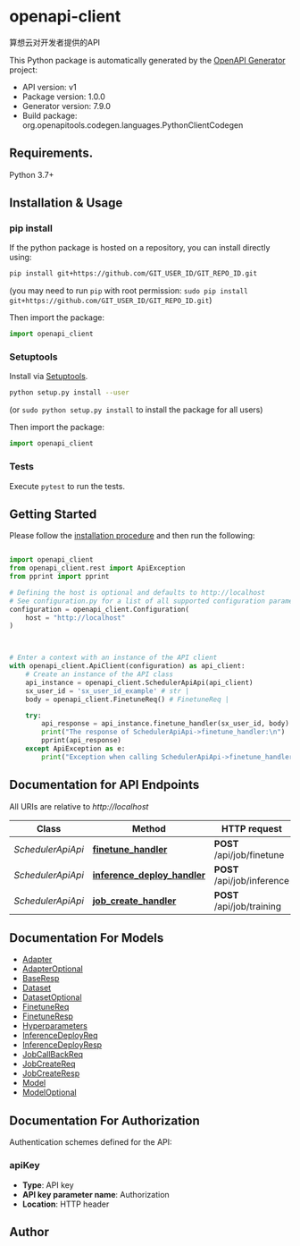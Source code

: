 # openapi-client
算想云对开发者提供的API

This Python package is automatically generated by the [OpenAPI Generator](https://openapi-generator.tech) project:

- API version: v1
- Package version: 1.0.0
- Generator version: 7.9.0
- Build package: org.openapitools.codegen.languages.PythonClientCodegen

## Requirements.

Python 3.7+

## Installation & Usage
### pip install

If the python package is hosted on a repository, you can install directly using:

```sh
pip install git+https://github.com/GIT_USER_ID/GIT_REPO_ID.git
```
(you may need to run `pip` with root permission: `sudo pip install git+https://github.com/GIT_USER_ID/GIT_REPO_ID.git`)

Then import the package:
```python
import openapi_client
```

### Setuptools

Install via [Setuptools](http://pypi.python.org/pypi/setuptools).

```sh
python setup.py install --user
```
(or `sudo python setup.py install` to install the package for all users)

Then import the package:
```python
import openapi_client
```

### Tests

Execute `pytest` to run the tests.

## Getting Started

Please follow the [installation procedure](#installation--usage) and then run the following:

```python

import openapi_client
from openapi_client.rest import ApiException
from pprint import pprint

# Defining the host is optional and defaults to http://localhost
# See configuration.py for a list of all supported configuration parameters.
configuration = openapi_client.Configuration(
    host = "http://localhost"
)



# Enter a context with an instance of the API client
with openapi_client.ApiClient(configuration) as api_client:
    # Create an instance of the API class
    api_instance = openapi_client.SchedulerApiApi(api_client)
    sx_user_id = 'sx_user_id_example' # str | 
    body = openapi_client.FinetuneReq() # FinetuneReq | 

    try:
        api_response = api_instance.finetune_handler(sx_user_id, body)
        print("The response of SchedulerApiApi->finetune_handler:\n")
        pprint(api_response)
    except ApiException as e:
        print("Exception when calling SchedulerApiApi->finetune_handler: %s\n" % e)

```

## Documentation for API Endpoints

All URIs are relative to *http://localhost*

Class | Method | HTTP request | Description
------------ | ------------- | ------------- | -------------
*SchedulerApiApi* | [**finetune_handler**](docs/SchedulerApiApi.md#finetune_handler) | **POST** /api/job/finetune | 
*SchedulerApiApi* | [**inference_deploy_handler**](docs/SchedulerApiApi.md#inference_deploy_handler) | **POST** /api/job/inference | 
*SchedulerApiApi* | [**job_create_handler**](docs/SchedulerApiApi.md#job_create_handler) | **POST** /api/job/training | 


## Documentation For Models

 - [Adapter](docs/Adapter.md)
 - [AdapterOptional](docs/AdapterOptional.md)
 - [BaseResp](docs/BaseResp.md)
 - [Dataset](docs/Dataset.md)
 - [DatasetOptional](docs/DatasetOptional.md)
 - [FinetuneReq](docs/FinetuneReq.md)
 - [FinetuneResp](docs/FinetuneResp.md)
 - [Hyperparameters](docs/Hyperparameters.md)
 - [InferenceDeployReq](docs/InferenceDeployReq.md)
 - [InferenceDeployResp](docs/InferenceDeployResp.md)
 - [JobCallBackReq](docs/JobCallBackReq.md)
 - [JobCreateReq](docs/JobCreateReq.md)
 - [JobCreateResp](docs/JobCreateResp.md)
 - [Model](docs/Model.md)
 - [ModelOptional](docs/ModelOptional.md)


<a id="documentation-for-authorization"></a>
## Documentation For Authorization


Authentication schemes defined for the API:
<a id="apiKey"></a>
### apiKey

- **Type**: API key
- **API key parameter name**: Authorization
- **Location**: HTTP header


## Author




